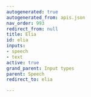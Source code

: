 ```yaml
---
autogenerated: true
autogenerated_from: apis.json
nav_order: 993
redirect_from: null
title: Elia
id: elia
inputs:
- speech
- text
active: true
grand_parent: Input types
parent: Speech
redirect_to: elia

---
```


